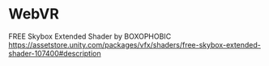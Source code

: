 # WebVR
 

FREE Skybox Extended Shader by BOXOPHOBIC
https://assetstore.unity.com/packages/vfx/shaders/free-skybox-extended-shader-107400#description